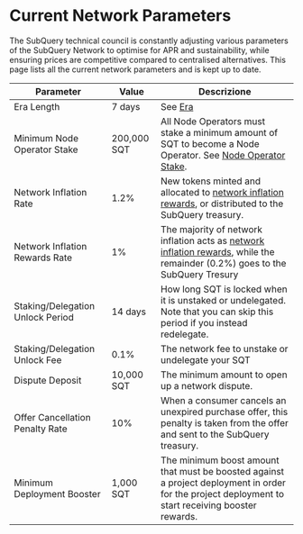# Current Network Parameters

The SubQuery technical council is constantly adjusting various parameters of the SubQuery Network to optimise for APR and sustainability, while ensuring prices are competitive compared to centralised alternatives. This page lists all the current network parameters and is kept up to date.

| Parameter                        | Value                | Descrizione                                                                                                                                                                                                                        |
| -------------------------------- | -------------------- | ---------------------------------------------------------------------------------------------------------------------------------------------------------------------------------------------------------------------------------- |
| Era Length                       | 7 days               | See [Era](./introduction/era.md)                                                                                                                                                                                                   |
| Minimum Node Operator Stake      | 200,000 SQT          | All Node Operators must stake a minimum amount of SQT to become a Node Operator. See [Node Operator Stake](./node_operators/stake.md).                                                             |
| Network Inflation Rate           | 1.2% | New tokens minted and allocated to [network inflation rewards](./introduction/reward-distribution.md#network-inflation-rewards), or distributed to the SubQuery treasury.                                          |
| Network Inflation Rewards Rate   | 1%                   | The majority of network inflation acts as [network inflation rewards](./introduction/reward-distribution.md#network-inflation-rewards), while the remainder (0.2%) goes to the SubQuery Tresury |
| Staking/Delegation Unlock Period | 14 days              | How long SQT is locked when it is unstaked or undelegated. Note that you can skip this period if you instead redelegate.                                                                           |
| Staking/Delegation Unlock Fee    | 0.1% | The network fee to unstake or undelegate your SQT                                                                                                                                                                                  |
| Dispute Deposit                  | 10,000 SQT           | The minimum amount to open up a network dispute.                                                                                                                                                                   |
| Offer Cancellation Penalty Rate  | 10%                  | When a consumer cancels an unexpired purchase offer, this penalty is taken from the offer and sent to the SubQuery treasury.                                                                                       |
| Minimum Deployment Booster       | 1,000 SQT            | The minimum boost amount that must be boosted against a project deployment in order for the project deployment to start receiving booster rewards.                                                                 |
